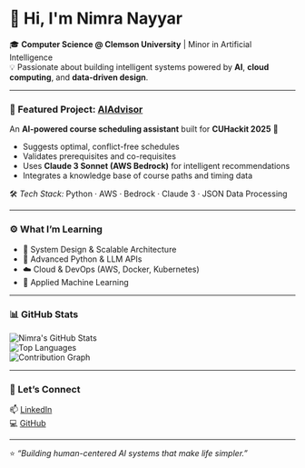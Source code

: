# 👋 Hi, I'm Nimra Nayyar

🎓 **Computer Science @ Clemson University** | Minor in Artificial Intelligence  
💡 Passionate about building intelligent systems powered by **AI**, **cloud computing**, and **data-driven design**.

---

### 🚀 Featured Project: [AIAdvisor](https://github.com/nimnay/AIAdvisor)
An **AI-powered course scheduling assistant** built for **CUHackit 2025** 🧠  
- Suggests optimal, conflict-free schedules  
- Validates prerequisites and co-requisites  
- Uses **Claude 3 Sonnet (AWS Bedrock)** for intelligent recommendations  
- Integrates a knowledge base of course paths and timing data  

🛠️ *Tech Stack:* Python · AWS · Bedrock · Claude 3 · JSON Data Processing  

---

### ⚙️ What I’m Learning
- 🧩 System Design & Scalable Architecture  
- 🐍 Advanced Python & LLM APIs  
- ☁️ Cloud & DevOps (AWS, Docker, Kubernetes)  
- 🧠 Applied Machine Learning  

---

### 📊 GitHub Stats
![Nimra's GitHub Stats](https://github-readme-stats.vercel.app/api?username=nimnay&show_icons=true&theme=tokyonight)  
![Top Languages](https://github-readme-stats.vercel.app/api/top-langs/?username=nimnay&layout=compact&theme=tokyonight)  
![Contribution Graph](https://github-readme-activity-graph.vercel.app/graph?username=nimnay&theme=github-compact)

---

### 💬 Let’s Connect
📫 [LinkedIn](https://linkedin.com/in/YOUR-LINK)  
💻 [GitHub](https://github.com/nimnay)  

---

⭐ *“Building human-centered AI systems that make life simpler.”*
